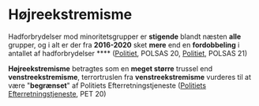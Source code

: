 # Højreekstremisme

Hadforbrydelser mod minoritetsgrupper er **stigende** blandt næsten **alle** grupper, og i alt er der fra **2016-2020** sket **mere** end en **fordobbeling** i antallet af hadforbrydelser **** ([Politiet](https://politi.dk/-/media/mediefiler/landsdaekkende-dokumenter/statistikker/hadforbrydelser/hadforbrydelser-2019.pdf?la=da\&hash=86E26E960D6896CD33EBBB8ECE8487499BF986D3), POLSAS 20, [Politiet](https://politi.dk/-/media/mediefiler/landsdaekkende-dokumenter/statistikker/hadforbrydelser/hadforbrydelser-2020.pdf?la=da\&hash=0B32A5EFAFB9E02BAFC9288F18FCB436CB5EE104), POLSAS 21)

**Højreekstremisme** betragtes som en **meget større** trussel end **venstreekstremisme**, terrortruslen fra **venstreekstremisme** vurderes til at være "**begrænset**" af Politiets Efterretningstjeneste ([Politiets Efterretningstjeneste](https://www.pet.dk/Nyheder/2020/VTD2020.aspx), PET 20)
